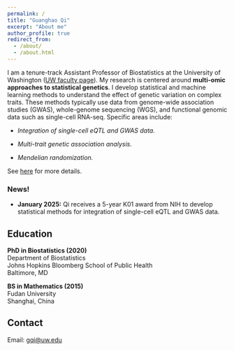 ```yaml
---
permalink: /
title: "Guanghao Qi"
excerpt: "About me"
author_profile: true
redirect_from: 
  - /about/
  - /about.html
---
```


I am a tenure-track Assistant Professor of Biostatistics at the University of Washington ([UW faculty page](https://www.biostat.washington.edu/people/guanghao-qi)). My research is centered around **multi-omic approaches to statistical genetics**. I develop statistical and machine learning methods to understand the effect of genetic variation on complex traits. These methods typically use data from genome-wide association studies (GWAS), whole-genome sequencing (WGS), and functional genomic data such as single-cell RNA-seq. Specific areas include:

* *Integration of single-cell eQTL and GWAS data.*

* *Multi-trait genetic association analysis.* 

* *Mendelian randomization.*

See [here](research.md) for more details.

### News!
* **January 2025:** Qi receives a 5-year K01 award from NIH to develop statistical methods for integration of single-cell eQTL and GWAS data. 


Education
------
**PhD in Biostatistics (2020)**   
Department of Biostatistics    
Johns Hopkins Bloomberg School of Public Health   
Baltimore, MD

**BS in Mathematics (2015)**   
Fudan University   
Shanghai, China

Contact
------
Email: <gqi@uw.edu>
